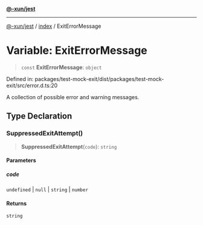 [**@-xun/jest**](../../README.md)

***

[@-xun/jest](../../README.md) / [index](../README.md) / ExitErrorMessage

# Variable: ExitErrorMessage

> `const` **ExitErrorMessage**: `object`

Defined in: packages/test-mock-exit/dist/packages/test-mock-exit/src/error.d.ts:20

A collection of possible error and warning messages.

## Type Declaration

### SuppressedExitAttempt()

> **SuppressedExitAttempt**(`code`): `string`

#### Parameters

##### code

`undefined` | `null` | `string` | `number`

#### Returns

`string`
